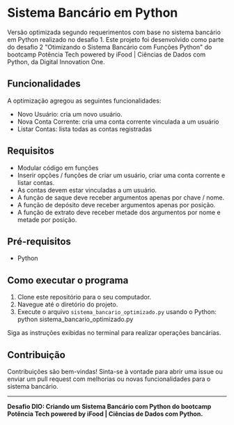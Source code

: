 # Sistema Bancário em Python

Versão optimizada segundo requerimentos com base no sistema bancário em Python realizado no desafio 1. Este projeto foi desenvolvido como parte do desafio 2 "Otimizando o Sistema Bancário com Funções Python" do bootcamp Potência Tech powered by iFood | Ciências de Dados com Python, da Digital Innovation One.

## Funcionalidades

A optimização agregou as seguintes funcionalidades:
- Novo Usuário: cria um novo usuário.
- Nova Conta Corrente: cria uma conta corrente vinculada a um usuário
- Listar Contas: lista todas as contas registradas

## Requisitos

- Modular código em funções
- Inserir opções / funções de criar um usuário, criar uma conta corrente e listar contas.
- As contas devem estar vinculadas a um usuário.
- A função de saque deve receber argumentos apenas por chave / nome.
- A função de depósito deve receber argumentos apenas por posição.
- A função de extrato deve receber metade dos argumentos por nome e metade por posição.

## Pré-requisitos

- Python

## Como executar o programa

1. Clone este repositório para o seu computador.
2. Navegue até o diretório do projeto.
3. Execute o arquivo `sistema_bancario_optimizado.py` usando o Python: python sistema_bancario_optimizado.py

Siga as instruções exibidas no terminal para realizar operações bancárias.

## Contribuição

Contribuições são bem-vindas! Sinta-se à vontade para abrir uma issue ou enviar um pull request com melhorias ou novas funcionalidades para o sistema bancário.

---

**Desafio DIO: Criando um Sistema Bancário com Python do bootcamp Potência Tech powered by iFood | Ciências de Dados com Python.**
